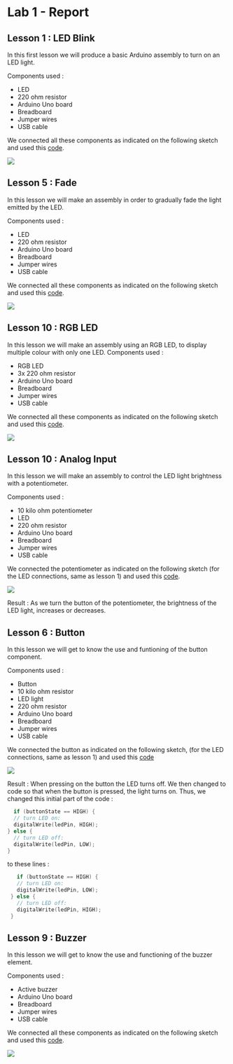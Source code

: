 # Lab 1 - Report

## Lesson 1 : LED Blink

In this first lesson we will produce a basic Arduino assembly to turn on an LED light.

Components used :
- LED
- 220 ohm resistor
- Arduino Uno board
- Breadboard
- Jumper wires
- USB cable 

We connected all these components as indicated on the following sketch and used this [code](LEDBlink.ino).

![](LEDBlink.png?raw=true)


## Lesson 5 : Fade 

In this lesson we will make an assembly in order to gradually fade the light emitted by the LED.

Components used :
- LED 
- 220 ohm resistor
- Arduino Uno board
- Breadboard
- Jumper wires
- USB cable

We connected all these components as indicated on the following sketch and used this [code](Fade.ino).

![](Fade.png?raw=true)



## Lesson 10 : RGB LED 

In this lesson we will make an assembly using an RGB LED, to display multiple colour with only one LED.
Components used :
- RGB LED
- 3x 220 ohm resistor
- Arduino Uno board
- Breadboard
- Jumper wires
- USB cable

We connected all these components as indicated on the following sketch and used this [code](RGB_LED.ino).

![](RGB_LED.png?raw=true)



## Lesson 10 : Analog Input

In this lesson we will make an assembly to control the LED light brightness with a potentiometer. 

Components used :
- 10 kilo ohm potentiometer
- LED
- 220 ohm resistor
- Arduino Uno board
- Breadboard
- Jumper wires
- USB cable

We connected the potentiometer as indicated on the following sketch (for the LED connections, same as lesson 1) and used this [code](Analog_Input.ino).

![](Analog_Input.png?raw=true)


Result : As we turn the button of the potentiometer, the brightness of the LED light, increases or decreases.




## Lesson 6 : Button 

In this lesson we will get to know the use and funtioning of the button component.

Components used :
- Button
- 10 kilo ohm resistor
- LED light
- 220 ohm resistor
- Arduino Uno board
- Breadboard
- Jumper wires
- USB cable

We connected the button as indicated on the following sketch, (for the LED connections, same as lesson 1) and used this [code](Button.ino)

![](Button.png?raw=true)

 
 Result : When pressing on the button the LED turns off. We then changed to code so that when the button is pressed, the light turns on.
 Thus, we changed this initial part of the code : 
  ```C
    if (buttonState == HIGH) {
    // turn LED on:
    digitalWrite(ledPin, HIGH);
  } else {
    // turn LED off:
    digitalWrite(ledPin, LOW);
  }
  ```
  
  to these lines : 
  
 ```C
    if (buttonState == HIGH) {
    // turn LED on:
    digitalWrite(ledPin, LOW);
  } else {
    // turn LED off:
    digitalWrite(ledPin, HIGH);
  }
  ```
  
  
  
  
## Lesson 9 : Buzzer

In this lesson we will get to know the use and functioning of the buzzer element. 

Components used :
- Active buzzer
- Arduino Uno board
- Breadboard
- Jumper wires
- USB cable

We connected all these components as indicated on the following sketch and used this [code](Buzzer.ino).

![](Buzzer.png?raw=true)


